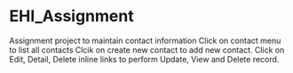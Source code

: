 # EHI_Assignment
Assignment project to maintain contact information
Click on contact menu to list all contacts
Clcik on create new contact to add new contact.
Click on Edit, Detail, Delete inline links to perform Update, View and Delete record.

